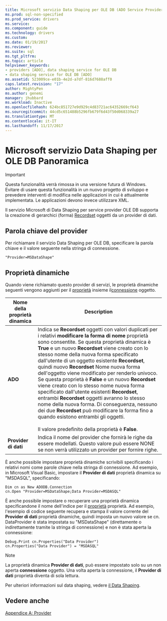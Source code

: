 ```yaml
---
title: Microsoft servizio Data Shaping per OLE DB (ADO Service Provider) | Documenti Microsoft
ms.prod: sql-non-specified
ms.prod_service: drivers
ms.service: 
ms.component: guide
ms.technology: drivers
ms.custom: 
ms.date: 01/19/2017
ms.reviewer: 
ms.suite: sql
ms.tgt_pltfrm: 
ms.topic: article
helpviewer_keywords:
- providers [ADO], data shaping service for OLE DB
- data shaping service for OLE DB [ADO]
ms.assetid: 523009ce-e01b-4e2d-a7df-816d7688aff0
caps.latest.revision: "17"
author: MightyPen
ms.author: genemi
manager: jhubbard
ms.workload: Inactive
ms.openlocfilehash: 624bc851727e9d929c4d83721ac64352669cf643
ms.sourcegitcommit: 44cd5c651488b5296fb679f6d43f50d068339a27
ms.translationtype: MT
ms.contentlocale: it-IT
ms.lasthandoff: 11/17/2017
---
```

# <a name="microsoft-data-shaping-service-for-ole-db-overview"></a>Microsoft servizio Data Shaping per OLE DB Panoramica
> [!IMPORTANT]
>  Questa funzionalità verrà rimossa in una versione futura di Windows. Evitare di usare questa funzionalità in un nuovo progetto di sviluppo e prevedere interventi di modifica nelle applicazioni in cui è attualmente implementata. Le applicazioni devono invece utilizzare XML.

 Il servizio Microsoft di Data Shaping per service provider OLE DB supporta la creazione di gerarchici (forma) [Recordset](../../../ado/reference/ado-api/recordset-object-ado.md) oggetti da un provider di dati.

## <a name="provider-keyword"></a>Parola chiave del provider
 Per richiamare il servizio Data Shaping per OLE DB, specificare la parola chiave e il valore seguente nella stringa di connessione.

```
"Provider=MSDataShape"
```

## <a name="dynamic-properties"></a>Proprietà dinamiche
 Quando viene richiamato questo provider di servizi, le proprietà dinamiche seguenti vengono aggiunti per il [proprietà](../../../ado/reference/ado-api/properties-collection-ado.md) insieme il[connessione](../../../ado/reference/ado-api/connection-object-ado.md) oggetto.

|Nome della proprietà dinamica|Description|
|---------------------------|-----------------|
|**ADO**|Indica se **Recordset** oggetti con valori duplicati per i relativi **modificare la forma di nome** proprietà sono consentite. Se questa proprietà dinamica è **True** e un nuovo **Recordset** viene creato con lo stesso nome della nuova forma specificato dall'utente di un oggetto esistente **Recordset**, quindi nuovo  **Recordset** Nome nuova forma dell'oggetto viene modificato per renderlo univoco. Se questa proprietà è **False** e un nuovo **Recordset** viene creato con lo stesso nome nuova forma specificato dall'utente esistenti **Recordset**, entrambi **Recordset**  oggetti avranno lo stesso nome della nuova forma. Di conseguenza, nessuno dei due **Recordset** può modificare la forma fino a quando esistono entrambi gli oggetti.<br /><br /> Il valore predefinito della proprietà è **False**.|
|**Provider di dati**|Indica il nome del provider che fornirà le righe da essere modellati. Questo valore può essere NONE se non verrà utilizzato un provider per fornire righe.|

 È anche possibile impostare proprietà dinamiche scrivibili specificando i relativi nomi come parole chiave nella stringa di connessione. Ad esempio, in Microsoft Visual Basic, impostare il **Provider di dati** proprietà dinamica su "MSDASQL", specificando:

```
Dim cn as New ADODB.Connection
cn.Open "Provider=MSDataShape;Data Provider=MSDASQL"
```

 È anche possibile impostare o recuperare una proprietà dinamica specificandone il nome dell'indice per il [proprietà](../../../ado/reference/ado-api/properties-collection-ado.md) proprietà. Ad esempio, l'esempio di codice seguente recupera e stampa il valore corrente del **Provider di dati** proprietà dinamiche, quindi imposta un nuovo valore se cn. DataProvider è stata impostata su "MSDataShape" (direttamente o indirettamente tramite la stringa di connessione) e non è stata aperta la connessione:

```
Debug.Print cn.Properties("Data Provider")
cn.Properties("Data Provider") = "MSDASQL"
```

> [!NOTE]
>  La proprietà dinamica **Provider di dati**, può essere impostato solo su un non aperta **connessione** oggetto. Una volta aperta la connessione, il **Provider di dati** proprietà diventa di sola lettura.

 Per ulteriori informazioni sul data shaping, vedere [il Data Shaping](../../../ado/guide/data/data-shaping-overview.md).

## <a name="see-also"></a>Vedere anche
 [Appendice A: Provider](../../../ado/guide/appendixes/appendix-a-providers.md)
